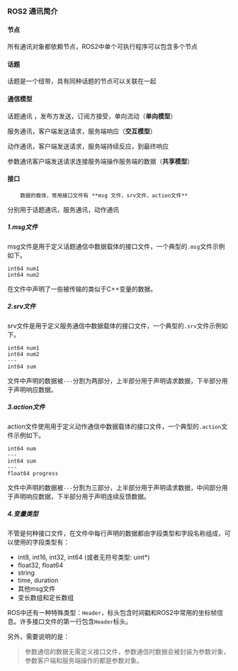 ### **ROS2 通讯简介**

#### 节点

所有通讯对象都依赖节点，ROS2中单个可执行程序可以包含多个节点

#### 话题

话题是一个纽带，具有同种话题的节点可以关联在一起

#### 通信模型

 话题通讯 ，发布方发送，订阅方接受，单向流动（**单向模型**）

 服务通讯，客户端发送请求，服务端响应（**交互模型**）

 动作通讯，客户端发送请求，服务端持续反应，到最终响应

参数通讯客户端发送请求连接服务端操作服务端的数据（**共享模型**）

#### 接口

 		数据的载体，常用接口文件有 **msg 文件，srv文件，action文件**

分别用于话题通讯，服务通讯，动作通讯

#####  1.msg文件

msg文件是用于定义话题通信中数据载体的接口文件，一个典型的`.msg`文件示例如下。

```
int64 num1
int64 num2
```

在文件中声明了一些被传输的类似于C++变量的数据。

##### 2.srv文件

srv文件是用于定义服务通信中数据载体的接口文件，一个典型的`.srv`文件示例如下。

```
int64 num1
int64 num2
---
int64 sum
```

文件中声明的数据被`---`分割为两部分，上半部分用于声明请求数据，下半部分用于声明响应数据。

##### 3.action文件

action文件使用用于定义动作通信中数据载体的接口文件，一个典型的`.action`文件示例如下。

```
int64 num
---
int64 sum
---
float64 progress
```

文件中声明的数据被`---`分割为三部分，上半部分用于声明请求数据，中间部分用于声明响应数据，下半部分用于声明连续反馈数据。

##### 4.变量类型

不管是何种接口文件，在文件中每行声明的数据都由字段类型和字段名称组成，可以使用的字段类型有：

- int8, int16, int32, int64 (或者无符号类型: uint*)
- float32, float64
- string
- time, duration
- 其他msg文件
- 变长数组和定长数组

ROS中还有一种特殊类型：`Header`，标头包含时间戳和ROS2中常用的坐标帧信息。许多接口文件的第一行包含`Header`标头。

另外，需要说明的是：

> 参数通信的数据无需定义接口文件，参数通信时数据会被封装为参数对象，参数客户端和服务端操作的都是参数对象。